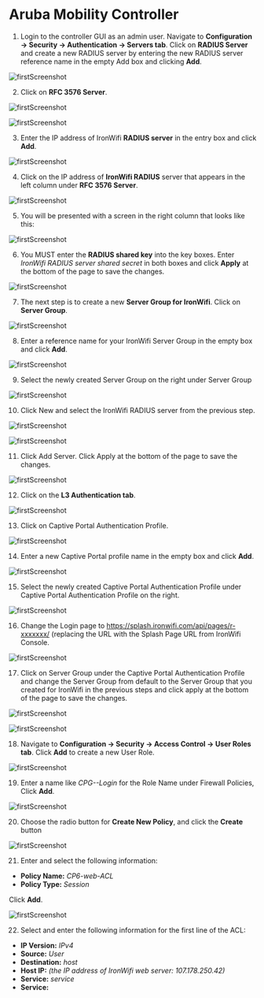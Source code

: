 # Aruba Mobility Controller

1. Login to the controller GUI as an admin user. Navigate to **Configuration →  Security → Authentication → Servers tab**. Click on **RADIUS Server** and create a new RADIUS server by entering the new RADIUS server reference name in the empty Add box and clicking **Add**.

![firstScreenshot](https://raw.githubusercontent.com/IronWifi/docs/master/configuration-guides/aruba_mobility_controller/image34.jpg)

2. Click on **RFC 3576 Server**.

![firstScreenshot](https://raw.githubusercontent.com/IronWifi/docs/master/configuration-guides/aruba_mobility_controller/image43.png)

![firstScreenshot](https://raw.githubusercontent.com/IronWifi/docs/master/configuration-guides/aruba_mobility_controller/image35.png)

3. Enter the IP address of IronWifi **RADIUS server** in the entry box and click **Add**.

![firstScreenshot](https://raw.githubusercontent.com/IronWifi/docs/master/configuration-guides/aruba_mobility_controller/image17.png)

4. Click on the IP address of **IronWifi RADIUS** server that appears in the left column under **RFC 3576 Server**.

![firstScreenshot](https://raw.githubusercontent.com/IronWifi/docs/master/configuration-guides/aruba_mobility_controller/image19.jpg)

5. You will be presented with a screen in the right column that looks like this:

![firstScreenshot](https://raw.githubusercontent.com/IronWifi/docs/master/configuration-guides/aruba_mobility_controller/image5.png)

6. You MUST enter the **RADIUS shared key** into the key boxes. Enter _IronWifi RADIUS server shared secret_ in both boxes and click **Apply** at the bottom of the page to save the changes.

![firstScreenshot](https://raw.githubusercontent.com/IronWifi/docs/master/configuration-guides/aruba_mobility_controller/image42.png)

7. The next step is to create a new **Server Group for IronWifi**. Click on **Server Group**.

![firstScreenshot](https://raw.githubusercontent.com/IronWifi/docs/master/configuration-guides/aruba_mobility_controller/image38.png)

8. Enter a reference name for your IronWifi Server Group in the empty box and click **Add**.

![firstScreenshot](https://raw.githubusercontent.com/IronWifi/docs/master/configuration-guides/aruba_mobility_controller/image36.png)

9. Select the newly created Server Group on the right under Server Group

![firstScreenshot](https://raw.githubusercontent.com/IronWifi/docs/master/configuration-guides/aruba_mobility_controller/image40.png)

10. Click New and select the IronWifi RADIUS server from the previous step.

![firstScreenshot](https://raw.githubusercontent.com/IronWifi/docs/master/configuration-guides/aruba_mobility_controller/image27.jpg)

![firstScreenshot](https://raw.githubusercontent.com/IronWifi/docs/master/configuration-guides/aruba_mobility_controller/image31.jpg)

11. Click Add Server. Click Apply at the bottom of the page to save the changes.

![firstScreenshot](https://raw.githubusercontent.com/IronWifi/docs/master/configuration-guides/aruba_mobility_controller/image20.png)

12. Click on the **L3 Authentication tab**.

![firstScreenshot](https://raw.githubusercontent.com/IronWifi/docs/master/configuration-guides/aruba_mobility_controller/image33.jpg)

13. Click on Captive Portal Authentication Profile.

![firstScreenshot](https://raw.githubusercontent.com/IronWifi/docs/master/configuration-guides/aruba_mobility_controller/image10.jpg)

14. Enter a new Captive Portal profile name in the empty box and click **Add**.

![firstScreenshot](https://raw.githubusercontent.com/IronWifi/docs/master/configuration-guides/aruba_mobility_controller/image28.jpg)

15. Select the newly created Captive Portal Authentication Profile under Captive Portal Authentication Profile on the right.

![firstScreenshot](https://raw.githubusercontent.com/IronWifi/docs/master/configuration-guides/aruba_mobility_controller/image21.jpg)

16. Change the Login page to https://splash.ironwifi.com/api/pages/r-xxxxxxx/ (replacing the URL with the Splash Page URL from IronWifi Console.

![firstScreenshot](https://raw.githubusercontent.com/IronWifi/docs/master/configuration-guides/aruba_mobility_controller/image6.png)

17. Click on Server Group under the Captive Portal Authentication Profile and change the Server Group from default to the Server Group that you created for IronWifi in the previous steps and click apply at the bottom of the page to save the changes.

![firstScreenshot](https://raw.githubusercontent.com/IronWifi/docs/master/configuration-guides/aruba_mobility_controller/image41.jpg)

![firstScreenshot](https://raw.githubusercontent.com/IronWifi/docs/master/configuration-guides/aruba_mobility_controller/image3.png)

18. Navigate to **Configuration → Security → Access Control → User Roles tab**. Click **Add** to create a new User Role. 

![firstScreenshot](https://raw.githubusercontent.com/IronWifi/docs/master/configuration-guides/aruba_mobility_controller/image29.jpg)

19. Enter a name like _CPG--Login_ for the Role Name under Firewall Policies, Click **Add**.

![firstScreenshot](https://raw.githubusercontent.com/IronWifi/docs/master/configuration-guides/aruba_mobility_controller/image44.png)

20. Choose the radio button for **Create New Policy**, and click the **Create** button

![firstScreenshot](https://raw.githubusercontent.com/IronWifi/docs/master/configuration-guides/aruba_mobility_controller/image7.png)

21. Enter and select the following information:

- **Policy Name:** _CP6-web-ACL_
- **Policy Type:**  _Session_

Click **Add**.


![firstScreenshot](https://raw.githubusercontent.com/IronWifi/docs/master/configuration-guides/aruba_mobility_controller/image14.jpg)

22. Select and enter the following information for the first line of the ACL:

- **IP Version:** _IPv4_
- **Source:** _User_
- **Destination:** _host_
- **Host IP:** _(the IP address of IronWifi web server: 107.178.250.42)_
- **Service:** _service_
- **Service:** 
